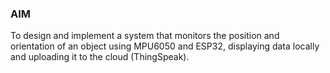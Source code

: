 ### AIM

To design and implement a system that monitors the position and orientation of an object using MPU6050 and ESP32, displaying data locally and uploading it to the cloud (ThingSpeak).